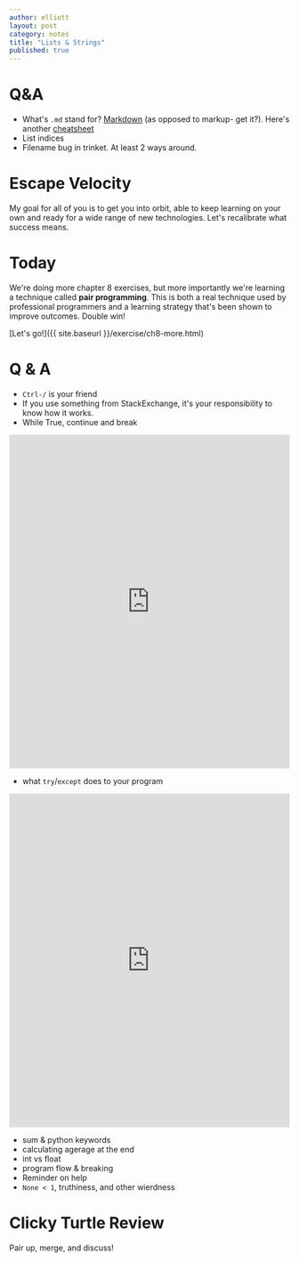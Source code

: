 ```yaml
---
author: elliott
layout: post
category: notes
title: "Lists & Strings"
published: true
---
```


# Q&A

* What's `.md` stand for?  [Markdown](https://guides.github.com/features/mastering-markdown/) (as opposed to markup- get it?).  Here's another [cheatsheet](http://assemble.io/docs/Cheatsheet-Markdown.html)
* List indices
* Filename bug in trinket.  At least 2 ways around.

# Escape Velocity

My goal for all of you is to get you into orbit, able to keep learning on your own and
ready for a wide range of new technologies.  Let's recalibrate what success means.

# Today

We're doing more chapter 8 exercises, but more importantly we're learning
a technique called **pair programming**.  This is both a real technique used
by professional programmers and a learning strategy that's been shown to
improve outcomes.  Double win!

[Let's go!]({{ site.baseurl }}/exercise/ch8-more.html)

# Q & A

* `Ctrl-/` is your friend
* If you use something from StackExchange, it's your responsibility to know how it works.
* While True, continue and break

<iframe src="https://trinket.io/embed/python/44b5d714de" width="100%" height="600" frameborder="0" marginwidth="0" marginheight="0" allowfullscreen></iframe>

* what `try`/`except` does to your program

<iframe src="https://trinket.io/embed/python/4b205b50d7" width="100%" height="600" frameborder="0" marginwidth="0" marginheight="0" allowfullscreen></iframe>

* sum & python keywords
* calculating agerage at the end
* int vs float
* program flow & breaking
* Reminder on help
* `None < 1`, truthiness, and other wierdness

# Clicky Turtle Review

Pair up, merge, and discuss!
